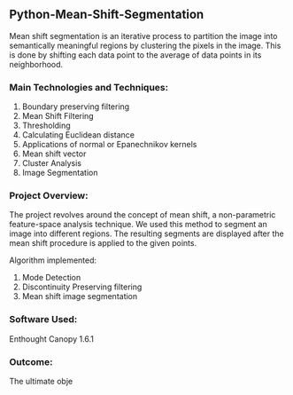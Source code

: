 ## Python-Mean-Shift-Segmentation
Mean shift segmentation is an iterative process to partition the image into semantically meaningful regions by clustering the pixels in the image. This is done by shifting each data point to the average of data points in its neighborhood.

### Main Technologies and Techniques:
1. Boundary preserving filtering
2. Mean Shift Filtering
3. Thresholding
4. Calculating Euclidean distance
5. Applications of normal or Epanechnikov kernels
6. Mean shift vector
7. Cluster Analysis
8. Image Segmentation

### Project Overview:
The project revolves around the concept of mean shift, a non-parametric feature-space analysis technique. We used this method to segment an image into different regions. The resulting segments are displayed after the mean shift procedure is applied to the given points.

Algorithm implemented:
1. Mode Detection
2. Discontinuity Preserving filtering
3. Mean shift image segmentation

### Software Used:
Enthought Canopy 1.6.1

### Outcome:
The ultimate obje